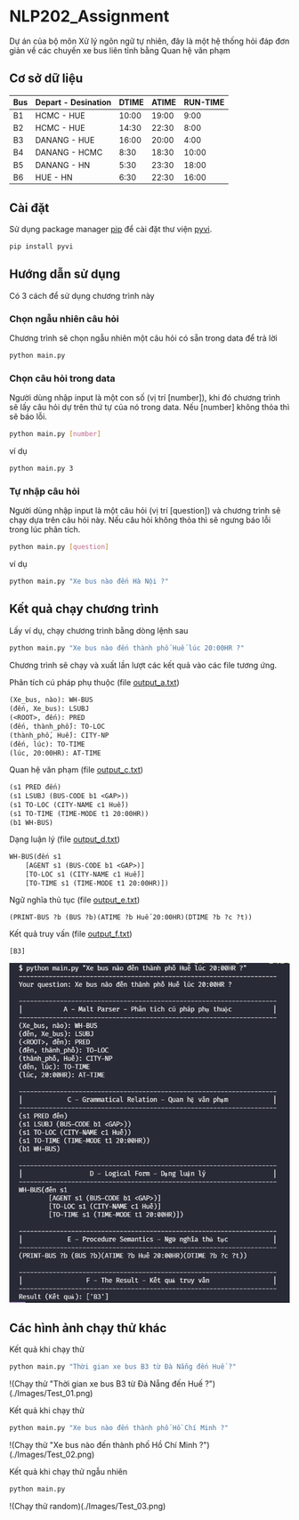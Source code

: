 # NLP202_Assignment

Dự án của bộ môn Xử lý ngôn ngữ tự nhiên, đây là một hệ thống hỏi đáp đơn giản về các chuyến xe bus liên tỉnh bằng Quan hệ văn phạm

## Cơ sở dữ liệu

| Bus | Depart - Desination | DTIME | ATIME | RUN-TIME |
| --- | ------------------- | ----- | ----- | -------- |
| B1  | HCMC - HUE          | 10:00 | 19:00 | 9:00     |
| B2  | HCMC - HUE          | 14:30 | 22:30 | 8:00     |
| B3  | DANANG - HUE        | 16:00 | 20:00 | 4:00     |
| B4  | DANANG - HCMC       | 8:30  | 18:30 | 10:00    |
| B5  | DANANG - HN         | 5:30  | 23:30 | 18:00    |
| B6  | HUE - HN            | 6:30  | 22:30 | 16:00    |

## Cài đặt

Sử dụng package manager [pip](https://pip.pypa.io/en/stable/) để cài đặt thư viện [pyvi](https://pypi.org/project/pyvi/).

```bash
pip install pyvi
```

## Hướng dẫn sử dụng

Có 3 cách để sử dụng chương trình này

### Chọn ngẫu nhiên câu hỏi

Chương trình sẽ chọn ngẫu nhiên một câu hỏi có sẵn trong data để trả lời
```bash
python main.py
```

### Chọn câu hỏi trong data

Người dùng nhập input là một con số (vị trí [number]), khi đó chương trình sẽ lấy câu hỏi dự trên thứ tự của nó trong data. Nếu [number] không thỏa thì sẽ báo lỗi.
```bash
python main.py [number]
```
ví dụ
```bash
python main.py 3
```

### Tự nhập câu hỏi

Người dùng nhập input là một câu hỏi (vị trí [question]) và chương trình sẽ chạy dựa trên câu hỏi này. Nếu câu hỏi không thỏa thì sẽ ngưng báo lỗi trong lúc phân tích.
```bash
python main.py [question]
```
ví dụ
```bash
python main.py "Xe bus nào đến Hà Nội ?"
```

## Kết quả chạy chương trình
Lấy ví dụ, chạy chương trình bằng dòng lệnh sau
```bash
python main.py "Xe bus nào đến thành phố Huế lúc 20:00HR ?"
```

Chương trình sẽ chạy và xuất lần lượt các kết quả vào các file tương ứng.

Phân tích cú pháp phụ thuộc (file [output_a.txt](./Output/output_a.txt))
```text
(Xe_bus, nào): WH-BUS
(đến, Xe_bus): LSUBJ
(<ROOT>, đến): PRED
(đến, thành_phố): TO-LOC
(thành_phố, Huế): CITY-NP
(đến, lúc): TO-TIME
(lúc, 20:00HR): AT-TIME
```

Quan hệ văn phạm (file [output_c.txt](./Output/output_c.txt))
```text
(s1 PRED đến)
(s1 LSUBJ (BUS-CODE b1 <GAP>))
(s1 TO-LOC (CITY-NAME c1 Huế))
(s1 TO-TIME (TIME-MODE t1 20:00HR))
(b1 WH-BUS)
```

Dạng luận lý (file [output_d.txt](./Output/output_d.txt))
```text
WH-BUS(đến s1 
	[AGENT s1 (BUS-CODE b1 <GAP>)]
	[TO-LOC s1 (CITY-NAME c1 Huế)]
	[TO-TIME s1 (TIME-MODE t1 20:00HR)])
```

Ngữ nghĩa thủ tục (file [output_e.txt](./Output/output_e.txt))
```text
(PRINT-BUS ?b (BUS ?b)(ATIME ?b Huế 20:00HR)(DTIME ?b ?c ?t))
```

Kết quả truy vấn (file [output_f.txt](./Output/output_f.txt))
```text
[B3]
```

![Kết quả](./Images/Test_00.png)

## Các hình ảnh chạy thử khác

Kết quả khi chạy thử
```bash
python main.py "Thời gian xe bus B3 từ Đà Nẵng đến Huế ?"
```
!(Chạy thử "Thời gian xe bus B3 từ Đà Nẵng đến Huế ?")(./Images/Test_01.png)

Kết quả khi chạy thử
```bash
python main.py "Xe bus nào đến thành phố Hồ Chí Minh ?"
```
!(Chạy thử "Xe bus nào đến thành phố Hồ Chí Minh ?")(./Images/Test_02.png)

Kết quả khi chạy thử ngẫu nhiên
```bash
python main.py
```
!(Chạy thử random)(./Images/Test_03.png)
